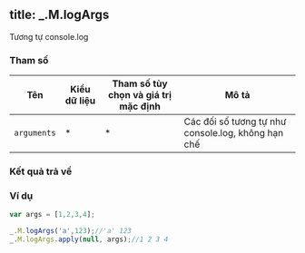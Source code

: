 title: _.M.logArgs
-----

Tương tự console.log

### Tham số
<table class="table table-striped">
    <thead>
    <tr>
        <th>Tên</th>
        <th>Kiểu dữ liệu</th>
        <th>Tham số tùy chọn và giá trị mặc định</th>
        <th>Mô tả</th>
    </tr>
    </thead>
    <tbody>
    <tr>
        <td><code>arguments</code></td>
        <td>*</td>
        <td>*</td>
        <td>Các đối số tương tự như console.log, không hạn chế</td>
    </tr>
    </tbody>
</table>

### Kết quả trả về
<dl class="dl-horizontal">
    <dt></dt>
    <dd></dd>
</dl>

### Ví dụ
```js
var args = [1,2,3,4];

_.M.logArgs('a',123);//'a' 123
_.M.logArgs.apply(null, args);//1 2 3 4
```